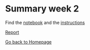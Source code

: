 # Summary week 2

Find the [notebook](./notebook.ipynb) and the [instructions](./instructions.md)

[Report](./report.md)

[Go back to Homepage](../README.md)
